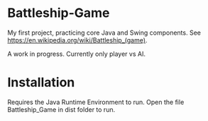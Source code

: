 # Battleship-Game

My first project, practicing core Java and Swing components. See https://en.wikipedia.org/wiki/Battleship_(game).

A work in progress. Currently only player vs AI.

# Installation

Requires the Java Runtime Environment to run. Open the file Battleship_Game in dist folder to run.
